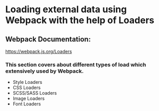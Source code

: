 # Loading external data using Webpack with the help of Loaders

## Webpack Documentation:
https://webpack.js.org/Loaders

### This section covers about different types of load which extensively used by Webpack.

- Style Loaders
- CSS Loaders
- SCSS/SASS Loaders
- Image Loaders
- Font Loaders